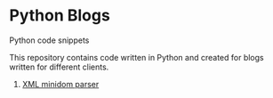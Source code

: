 # Python Blogs
Python code snippets

This repository contains code written in Python and created for blogs written for different clients.

<ol>
  <li><a href="https://github.com/EugenioCA/Python-Blogs/blob/master/minidomparser.py">XML minidom parser</a></li>

</ol>
